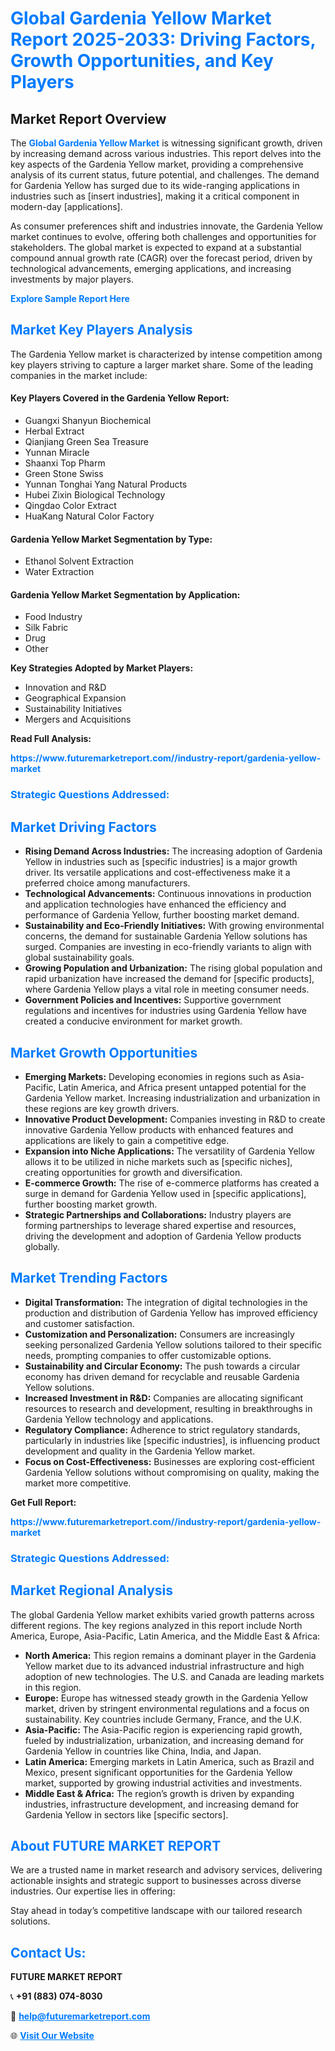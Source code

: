 <h1 style="color: #007BFF;">Global Gardenia Yellow Market Report 2025-2033: Driving Factors, Growth Opportunities, and Key Players</h1>

<section id="overview">
<h2>Market Report Overview</h2>
<p>The <a href="https://www.futuremarketreport.com//industry-report/gardenia-yellow-market" style="color: #007BFF; text-decoration: none;"><strong>Global Gardenia Yellow Market</strong></a> is witnessing significant growth, driven by increasing demand across various industries. This report delves into the key aspects of the Gardenia Yellow market, providing a comprehensive analysis of its current status, future potential, and challenges. The demand for Gardenia Yellow has surged due to its wide-ranging applications in industries such as [insert industries], making it a critical component in modern-day [applications].</p>
<p>As consumer preferences shift and industries innovate, the Gardenia Yellow market continues to evolve, offering both challenges and opportunities for stakeholders. The global market is expected to expand at a substantial compound annual growth rate (CAGR) over the forecast period, driven by technological advancements, emerging applications, and increasing investments by major players.</p>
</section>

<section id="overview">
<p><a href="https://www.futuremarketreport.com//request-sample/reportId=89952" style="color: #007BFF; text-decoration: none;"><strong>Explore Sample Report Here</strong></a></p>
</section>

<section id="key-players">
<h2 style="color: #007BFF;">Market Key Players Analysis</h2>
<p>The Gardenia Yellow market is characterized by intense competition among key players striving to capture a larger market share. Some of the leading companies in the market include:</p>
<h4>Key Players Covered in the Gardenia Yellow Report:</h4>
<ul><li>Guangxi Shanyun Biochemical</li><li>Herbal Extract</li><li>Qianjiang Green Sea Treasure</li><li>Yunnan Miracle</li><li>Shaanxi Top Pharm</li><li>Green Stone Swiss</li><li>Yunnan Tonghai Yang Natural Products</li><li>Hubei Zixin Biological Technology</li><li>Qingdao Color Extract</li><li>HuaKang Natural Color Factory</li></ul>
<h4>Gardenia Yellow Market Segmentation by Type:</h4>
<ul><li>Ethanol Solvent Extraction</li><li>Water Extraction</li></ul>

<h4>Gardenia Yellow Market Segmentation by Application:</h4>
<ul><li>Food Industry</li><li>Silk Fabric</li><li>Drug</li><li>Other</li></ul>
<p><strong>Key Strategies Adopted by Market Players:</strong></p>
<ul>
<li>Innovation and R&D</li>
<li>Geographical Expansion</li>
<li>Sustainability Initiatives</li>
<li>Mergers and Acquisitions</li>
</ul>
</section>

<section>
<p><strong>Read Full Analysis: </strong></p><a href="https://www.futuremarketreport.com//industry-report/gardenia-yellow-market" style="color: #007BFF; text-decoration: none;"><strong>https://www.futuremarketreport.com//industry-report/gardenia-yellow-market</strong></a>
<h3 style="color: #007BFF;">Strategic Questions Addressed:</h3>
</section>

<section id="driving-factors">
<h2 style="color: #007BFF;">Market Driving Factors</h2>
<ul>
<li><strong>Rising Demand Across Industries:</strong> The increasing adoption of Gardenia Yellow in industries such as [specific industries] is a major growth driver. Its versatile applications and cost-effectiveness make it a preferred choice among manufacturers.</li>
<li><strong>Technological Advancements:</strong> Continuous innovations in production and application technologies have enhanced the efficiency and performance of Gardenia Yellow, further boosting market demand.</li>
<li><strong>Sustainability and Eco-Friendly Initiatives:</strong> With growing environmental concerns, the demand for sustainable Gardenia Yellow solutions has surged. Companies are investing in eco-friendly variants to align with global sustainability goals.</li>
<li><strong>Growing Population and Urbanization:</strong> The rising global population and rapid urbanization have increased the demand for [specific products], where Gardenia Yellow plays a vital role in meeting consumer needs.</li>
<li><strong>Government Policies and Incentives:</strong> Supportive government regulations and incentives for industries using Gardenia Yellow have created a conducive environment for market growth.</li>
</ul>
</section>

<section id="growth-opportunities">
<h2 style="color: #007BFF;">Market Growth Opportunities</h2>
<ul>
<li><strong>Emerging Markets:</strong> Developing economies in regions such as Asia-Pacific, Latin America, and Africa present untapped potential for the Gardenia Yellow market. Increasing industrialization and urbanization in these regions are key growth drivers.</li>
<li><strong>Innovative Product Development:</strong> Companies investing in R&D to create innovative Gardenia Yellow products with enhanced features and applications are likely to gain a competitive edge.</li>
<li><strong>Expansion into Niche Applications:</strong> The versatility of Gardenia Yellow allows it to be utilized in niche markets such as [specific niches], creating opportunities for growth and diversification.</li>
<li><strong>E-commerce Growth:</strong> The rise of e-commerce platforms has created a surge in demand for Gardenia Yellow used in [specific applications], further boosting market growth.</li>
<li><strong>Strategic Partnerships and Collaborations:</strong> Industry players are forming partnerships to leverage shared expertise and resources, driving the development and adoption of Gardenia Yellow products globally.</li>
</ul>
</section>

<section id="trending-factors">
<h2 style="color: #007BFF;">Market Trending Factors</h2>
<ul>
<li><strong>Digital Transformation:</strong> The integration of digital technologies in the production and distribution of Gardenia Yellow has improved efficiency and customer satisfaction.</li>
<li><strong>Customization and Personalization:</strong> Consumers are increasingly seeking personalized Gardenia Yellow solutions tailored to their specific needs, prompting companies to offer customizable options.</li>
<li><strong>Sustainability and Circular Economy:</strong> The push towards a circular economy has driven demand for recyclable and reusable Gardenia Yellow solutions.</li>
<li><strong>Increased Investment in R&D:</strong> Companies are allocating significant resources to research and development, resulting in breakthroughs in Gardenia Yellow technology and applications.</li>
<li><strong>Regulatory Compliance:</strong> Adherence to strict regulatory standards, particularly in industries like [specific industries], is influencing product development and quality in the Gardenia Yellow market.</li>
<li><strong>Focus on Cost-Effectiveness:</strong> Businesses are exploring cost-efficient Gardenia Yellow solutions without compromising on quality, making the market more competitive.</li>
</ul>
</section>

<section>
<p><strong>Get Full Report: </strong></p><a href="https://www.futuremarketreport.com//industry-report/gardenia-yellow-market" style="color: #007BFF; text-decoration: none;"><strong>https://www.futuremarketreport.com//industry-report/gardenia-yellow-market</strong></a>
<h3 style="color: #007BFF;">Strategic Questions Addressed:</h3>
</section>


<section id="regional-analysis">
<h2 style="color: #007BFF;">Market Regional Analysis</h2>
<p>The global Gardenia Yellow market exhibits varied growth patterns across different regions. The key regions analyzed in this report include North America, Europe, Asia-Pacific, Latin America, and the Middle East & Africa:</p>
<ul>
<li><strong>North America:</strong> This region remains a dominant player in the Gardenia Yellow market due to its advanced industrial infrastructure and high adoption of new technologies. The U.S. and Canada are leading markets in this region.</li>
<li><strong>Europe:</strong> Europe has witnessed steady growth in the Gardenia Yellow market, driven by stringent environmental regulations and a focus on sustainability. Key countries include Germany, France, and the U.K.</li>
<li><strong>Asia-Pacific:</strong> The Asia-Pacific region is experiencing rapid growth, fueled by industrialization, urbanization, and increasing demand for Gardenia Yellow in countries like China, India, and Japan.</li>
<li><strong>Latin America:</strong> Emerging markets in Latin America, such as Brazil and Mexico, present significant opportunities for the Gardenia Yellow market, supported by growing industrial activities and investments.</li>
<li><strong>Middle East & Africa:</strong> The region’s growth is driven by expanding industries, infrastructure development, and increasing demand for Gardenia Yellow in sectors like [specific sectors].</li>
</ul>
</section>

<footer>
<h2 style="color: #007BFF;">About FUTURE MARKET REPORT</h2>
<p>We are a trusted name in market research and advisory services, delivering actionable insights and strategic support to businesses across diverse industries. Our expertise lies in offering:</p>

<p>Stay ahead in today’s competitive landscape with our tailored research solutions.</p>

<h2 style="color: #007BFF;">Contact Us:</h2>
<p><strong>FUTURE MARKET REPORT</strong></p>
<p>📞 <strong>+91 (883) 074-8030</strong></p>
<p>📧 <strong><a href="mailto:help@futuremarketreport.com" style="color: #007BFF;">help@futuremarketreport.com</a></strong></p>
<p>🌐 <strong><a href="https://www.futuremarketreport.com/" style="color: #007BFF;">Visit Our Website</a></strong></p>
</footer>